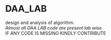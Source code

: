 # DAA_LAB
design and analysis of algorithm.       
*Almost all DAA LAB code are present lab wise*.   
IF ANY CODE IS MISSING KINDLY CONTRIBUTE      